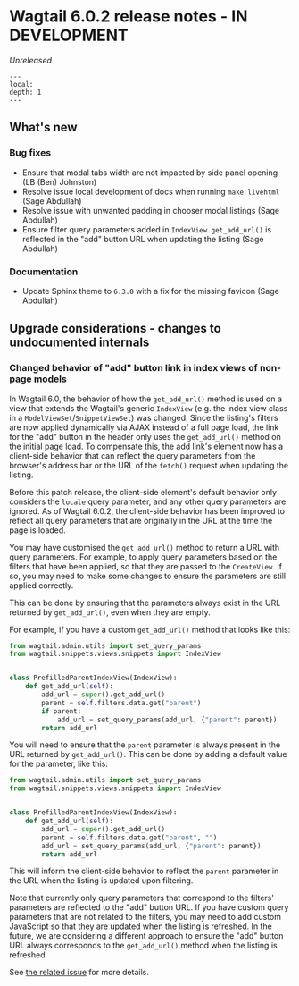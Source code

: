 # Wagtail 6.0.2 release notes - IN DEVELOPMENT

_Unreleased_

```{contents}
---
local:
depth: 1
---
```

## What's new

### Bug fixes

 * Ensure that modal tabs width are not impacted by side panel opening (LB (Ben) Johnston)
 * Resolve issue local development of docs when running `make livehtml` (Sage Abdullah)
 * Resolve issue with unwanted padding in chooser modal listings (Sage Abdullah)
 * Ensure filter query parameters added in `IndexView.get_add_url()` is reflected in the "add" button URL when updating the listing (Sage Abdullah)


### Documentation

 * Update Sphinx theme to `6.3.0` with a fix for the missing favicon (Sage Abdullah)

## Upgrade considerations - changes to undocumented internals

### Changed behavior of "add" button link in index views of non-page models

In Wagtail 6.0, the behavior of how the `get_add_url()` method is used on a view that extends the Wagtail's generic `IndexView` (e.g. the index view class in a `ModelViewSet`/`SnippetViewSet`) was changed. Since the listing's filters are now applied dynamically via AJAX instead of a full page load, the link for the "add" button in the header only uses the `get_add_url()` method on the initial page load. To compensate this, the add link's element now has a client-side behavior that can reflect the query parameters from the browser's address bar or the URL of the `fetch()` request when updating the listing.

Before this patch release, the client-side element's default behavior only considers the `locale` query parameter, and any other query parameters are ignored. As of Wagtail 6.0.2, the client-side behavior has been improved to reflect all query parameters that are originally in the URL at the time the page is loaded.

You may have customised the `get_add_url()` method to return a URL with query parameters. For example, to apply query parameters based on the filters that have been applied, so that they are passed to the `CreateView`. If so, you may need to make some changes to ensure the parameters are still applied correctly.

This can be done by ensuring that the parameters always exist in the URL returned by `get_add_url()`, even when they are empty.

For example, if you have a custom `get_add_url()` method that looks like this:

```python
from wagtail.admin.utils import set_query_params
from wagtail.snippets.views.snippets import IndexView


class PrefilledParentIndexView(IndexView):
    def get_add_url(self):
        add_url = super().get_add_url()
        parent = self.filters.data.get("parent")
        if parent:
            add_url = set_query_params(add_url, {"parent": parent})
        return add_url
```

You will need to ensure that the `parent` parameter is always present in the URL returned by `get_add_url()`. This can be done by adding a default value for the parameter, like this:

```python
from wagtail.admin.utils import set_query_params
from wagtail.snippets.views.snippets import IndexView


class PrefilledParentIndexView(IndexView):
    def get_add_url(self):
        add_url = super().get_add_url()
        parent = self.filters.data.get("parent", "")
        add_url = set_query_params(add_url, {"parent": parent})
        return add_url
```

This will inform the client-side behavior to reflect the `parent` parameter in the URL when the listing is updated upon filtering.

Note that currently only query parameters that correspond to the filters' parameters are reflected to the "add" button URL. If you have custom query parameters that are not related to the filters, you may need to add custom JavaScript so that they are updated when the listing is refreshed. In the future, we are considering a different approach to ensure the "add" button URL always corresponds to the `get_add_url()` method when the listing is refreshed.

See [the related issue](https://github.com/wagtail/wagtail/issues/11726) for more details.
